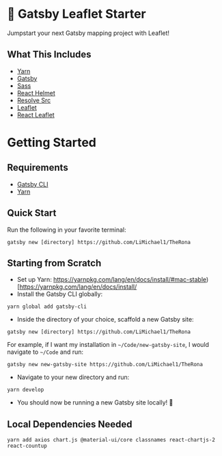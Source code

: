 # 🍃 Gatsby Leaflet Starter

Jumpstart your next Gatsby mapping project with Leaflet!

## What This Includes
* [Yarn](https://yarnpkg.com/en/)
* [Gatsby](https://www.gatsbyjs.org/)
* [Sass](https://sass-lang.com)
* [React Helmet](https://github.com/nfl/react-helmet)
* [Resolve Src](https://github.com/alampros/gatsby-plugin-resolve-src)
* [Leaflet](https://leafletjs.com/)
* [React Leaflet](https://react-leaflet.js.org)

# Getting Started

## Requirements
* [Gatsby CLI](https://www.npmjs.com/package/gatsby-cli)
* [Yarn](https://yarnpkg.com/en/)

## Quick Start
Run the following in your favorite terminal:
```
gatsby new [directory] https://github.com/LiMichael1/TheRona
```

## Starting from Scratch
* Set up Yarn: https://yarnpkg.com/lang/en/docs/install/#mac-stable)[https://yarnpkg.com/lang/en/docs/install/
* Install the Gatsby CLI globally:
```
yarn global add gatsby-cli
```
* Inside the directory of your choice, scaffold a new Gatsby site:
```
gatsby new [directory] https://github.com/LiMichael1/TheRona
```
For example, if I want my installation in `~/Code/new-gatsby-site`, I would navigate to `~/Code` and run:
```
gatsby new new-gatsby-site https://github.com/LiMichael1/TheRona
```
* Navigate to your new directory and run:
```
yarn develop
```
* You should now be running a new Gatsby site locally! 🎉

## Local Dependencies Needed
```
yarn add axios chart.js @material-ui/core classnames react-chartjs-2 react-countup 
```
